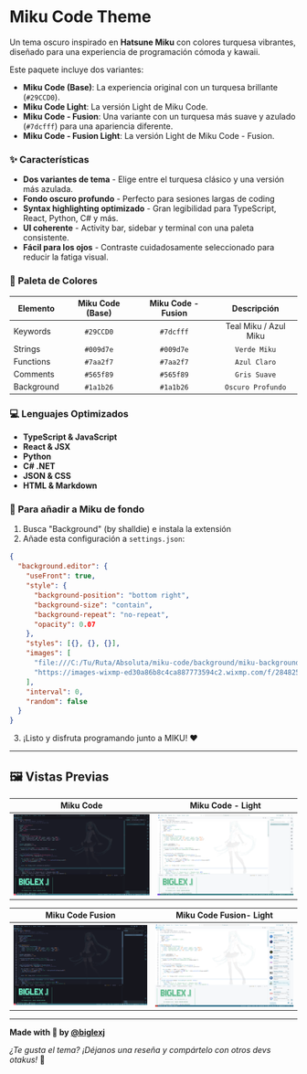 # Miku Code Theme

Un tema oscuro inspirado en **Hatsune Miku** con colores turquesa vibrantes, diseñado para una experiencia de programación cómoda y kawaii.

Este paquete incluye dos variantes:

- **Miku Code (Base)**: La experiencia original con un turquesa brillante (`#29CCD0`).
- **Miku Code Light**: La versión Light de Miku Code.
- **Miku Code - Fusion**: Una variante con un turquesa más suave y azulado (`#7dcfff`) para una apariencia diferente.
- **Miku Code - Fusion Light**: La versión Light de Miku Code - Fusion.

### ✨ Características

- **Dos variantes de tema** - Elige entre el turquesa clásico y una versión más azulada.
- **Fondo oscuro profundo** - Perfecto para sesiones largas de coding
- **Syntax highlighting optimizado** - Gran legibilidad para TypeScript, React, Python, C# y más.
- **UI coherente** - Activity bar, sidebar y terminal con una paleta consistente.
- **Fácil para los ojos** - Contraste cuidadosamente seleccionado para reducir la fatiga visual.

### 🎨 Paleta de Colores

| Elemento | Miku Code (Base) | Miku Code - Fusion | Descripción |
|----------|:---------:|:------------------:|:-----------------:|
| Keywords | `#29CCD0` | `#7dcfff` | Teal Miku / Azul Miku |
| Strings | `#009d7e` | `#009d7e` | `Verde Miku` |
| Functions | `#7aa2f7` | `#7aa2f7` | `Azul Claro` |
| Comments | `#565f89` | `#565f89` | `Gris Suave` |
| Background | `#1a1b26` | `#1a1b26` | `Oscuro Profundo` |

### 💻 Lenguajes Optimizados

- **TypeScript & JavaScript**
- **React & JSX**
- **Python**
- **C# .NET**
- **JSON & CSS**
- **HTML & Markdown**
  
### 🗿 Para añadir a Miku de fondo

1. Busca "Background" (by shalldie) e instala la extensión
2. Añade esta configuración a `settings.json`:

```json
{
  "background.editor": {
    "useFront": true,
    "style": {
      "background-position": "bottom right",
      "background-size": "contain",
      "background-repeat": "no-repeat",
      "opacity": 0.07
    },
    "styles": [{}, {}, {}],
    "images": [
      "file:///C:/Tu/Ruta/Absoluta/miku-code/background/miku-background.png",
      "https://images-wixmp-ed30a86b8c4ca887773594c2.wixmp.com/f/284825c9-2d77-431d-a366-3068208e9d63/dkix9wz-a19fee91-e5eb-45a6-9db7-33f2afda624c.png/v1/fill/w_1192,h_670/miku_background_by_biglexj_dkix9wz-pre.png?token=eyJ0eXAiOiJKV1QiLCJhbGciOiJIUzI1NiJ9.eyJzdWIiOiJ1cm46YXBwOjdlMGQxODg5ODIyNjQzNzNhNWYwZDQxNWVhMGQyNmUwIiwiaXNzIjoidXJuOmFwcDo3ZTBkMTg4OTgyMjY0MzczYTVmMGQ0MTVlYTBkMjZlMCIsIm9iaiI6W1t7ImhlaWdodCI6Ijw9NzIwIiwicGF0aCI6Ii9mLzI4NDgyNWM5LTJkNzctNDMxZC1hMzY2LTMwNjgyMDhlOWQ2My9ka2l4OXd6LWExOWZlZTkxLWU1ZWItNDVhNi05ZGI3LTMzZjJhZmRhNjI0Yy5wbmciLCJ3aWR0aCI6Ijw9MTI4MCJ9XV0sImF1ZCI6WyJ1cm46c2VydmljZTppbWFnZS5vcGVyYXRpb25zIl19.RlDrExfKlMdgm4N4mA4nIIJzBwmI3xVo4d5s3L8wmOg"
    ],
    "interval": 0,
    "random": false
  }
}
```

3. ¡Listo y disfruta programando junto a MIKU! ❤️

---

## 🖼️ Vistas Previas

| Miku Code | Miku Code - Light|
| :---: | :---: |
| ![Miku Code](images/miku-code.png) | ![Miku Code Light](images/miku-code-light.png) |

| Miku Code Fusion| Miku Code Fusion- Light|
| :---: | :---: |
| ![Miku Code Fusion](images/miku-code-fusion.png) | ![Miku Code Fusion Light](images/miku-code-fusion-light.png) |

---

**Made with 💙 by [@biglexj](https://github.com/biglexj)**

*¿Te gusta el tema? ¡Déjanos una reseña y compártelo con otros devs otakus!* 🎌